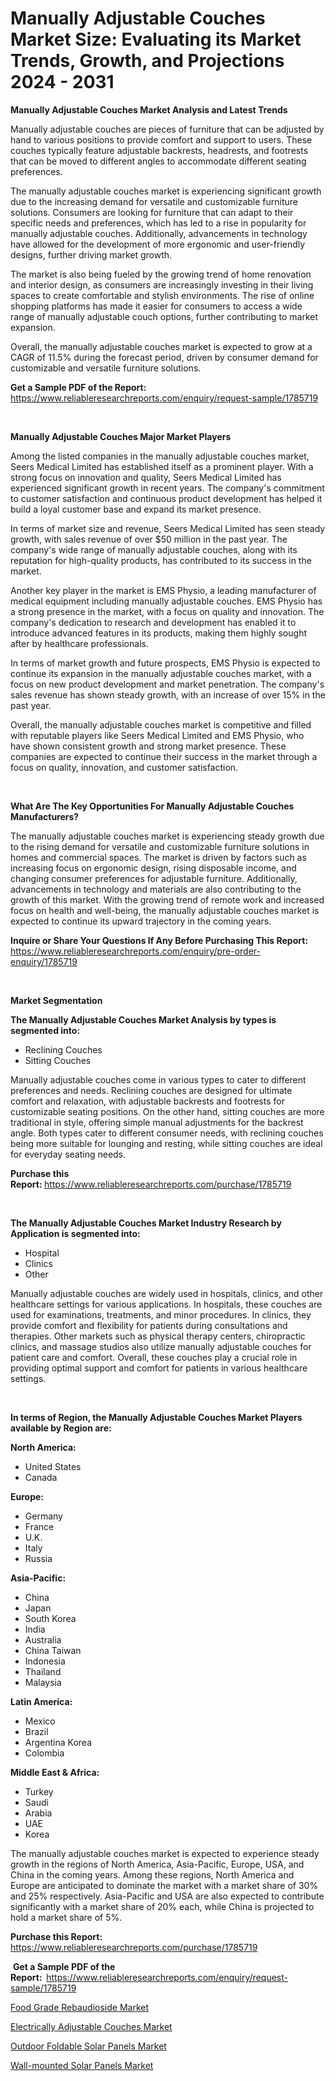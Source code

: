 <p><h1>Manually Adjustable Couches Market Size: Evaluating its Market Trends, Growth, and Projections 2024 - 2031</h1></p><p><strong>Manually Adjustable Couches Market Analysis and Latest Trends</strong></p>
<p><p>Manually adjustable couches are pieces of furniture that can be adjusted by hand to various positions to provide comfort and support to users. These couches typically feature adjustable backrests, headrests, and footrests that can be moved to different angles to accommodate different seating preferences.</p><p>The manually adjustable couches market is experiencing significant growth due to the increasing demand for versatile and customizable furniture solutions. Consumers are looking for furniture that can adapt to their specific needs and preferences, which has led to a rise in popularity for manually adjustable couches. Additionally, advancements in technology have allowed for the development of more ergonomic and user-friendly designs, further driving market growth.</p><p>The market is also being fueled by the growing trend of home renovation and interior design, as consumers are increasingly investing in their living spaces to create comfortable and stylish environments. The rise of online shopping platforms has made it easier for consumers to access a wide range of manually adjustable couch options, further contributing to market expansion.</p><p>Overall, the manually adjustable couches market is expected to grow at a CAGR of 11.5% during the forecast period, driven by consumer demand for customizable and versatile furniture solutions.</p></p>
<p><strong>Get a Sample PDF of the Report:&nbsp;</strong> <a href="https://www.reliableresearchreports.com/enquiry/request-sample/1785719">https://www.reliableresearchreports.com/enquiry/request-sample/1785719</a></p>
<p>&nbsp;</p>
<p><strong>Manually Adjustable Couches Major Market Players</strong></p>
<p><p>Among the listed companies in the manually adjustable couches market, Seers Medical Limited has established itself as a prominent player. With a strong focus on innovation and quality, Seers Medical Limited has experienced significant growth in recent years. The company's commitment to customer satisfaction and continuous product development has helped it build a loyal customer base and expand its market presence.</p><p>In terms of market size and revenue, Seers Medical Limited has seen steady growth, with sales revenue of over $50 million in the past year. The company's wide range of manually adjustable couches, along with its reputation for high-quality products, has contributed to its success in the market.</p><p>Another key player in the market is EMS Physio, a leading manufacturer of medical equipment including manually adjustable couches. EMS Physio has a strong presence in the market, with a focus on quality and innovation. The company's dedication to research and development has enabled it to introduce advanced features in its products, making them highly sought after by healthcare professionals.</p><p>In terms of market growth and future prospects, EMS Physio is expected to continue its expansion in the manually adjustable couches market, with a focus on new product development and market penetration. The company's sales revenue has shown steady growth, with an increase of over 15% in the past year.</p><p>Overall, the manually adjustable couches market is competitive and filled with reputable players like Seers Medical Limited and EMS Physio, who have shown consistent growth and strong market presence. These companies are expected to continue their success in the market through a focus on quality, innovation, and customer satisfaction.</p></p>
<p>&nbsp;</p>
<p><strong>What Are The Key Opportunities For Manually Adjustable Couches Manufacturers?</strong></p>
<p><p>The manually adjustable couches market is experiencing steady growth due to the rising demand for versatile and customizable furniture solutions in homes and commercial spaces. The market is driven by factors such as increasing focus on ergonomic design, rising disposable income, and changing consumer preferences for adjustable furniture. Additionally, advancements in technology and materials are also contributing to the growth of this market. With the growing trend of remote work and increased focus on health and well-being, the manually adjustable couches market is expected to continue its upward trajectory in the coming years.</p></p>
<p><strong>Inquire or Share Your Questions If Any Before Purchasing This Report:</strong> <a href="https://www.reliableresearchreports.com/enquiry/pre-order-enquiry/1785719">https://www.reliableresearchreports.com/enquiry/pre-order-enquiry/1785719</a></p>
<p>&nbsp;</p>
<p><strong>Market Segmentation</strong></p>
<p><strong>The Manually Adjustable Couches Market Analysis by types is segmented into:</strong></p>
<p><ul><li>Reclining Couches</li><li>Sitting Couches</li></ul></p>
<p><p>Manually adjustable couches come in various types to cater to different preferences and needs. Reclining couches are designed for ultimate comfort and relaxation, with adjustable backrests and footrests for customizable seating positions. On the other hand, sitting couches are more traditional in style, offering simple manual adjustments for the backrest angle. Both types cater to different consumer needs, with reclining couches being more suitable for lounging and resting, while sitting couches are ideal for everyday seating needs.</p></p>
<p><strong>Purchase this Report:&nbsp;</strong><a href="https://www.reliableresearchreports.com/purchase/1785719">https://www.reliableresearchreports.com/purchase/1785719</a></p>
<p>&nbsp;</p>
<p><strong>The Manually Adjustable Couches Market Industry Research by Application is segmented into:</strong></p>
<p><ul><li>Hospital</li><li>Clinics</li><li>Other</li></ul></p>
<p><p>Manually adjustable couches are widely used in hospitals, clinics, and other healthcare settings for various applications. In hospitals, these couches are used for examinations, treatments, and minor procedures. In clinics, they provide comfort and flexibility for patients during consultations and therapies. Other markets such as physical therapy centers, chiropractic clinics, and massage studios also utilize manually adjustable couches for patient care and comfort. Overall, these couches play a crucial role in providing optimal support and comfort for patients in various healthcare settings.</p></p>
<p>&nbsp;</p>
<p><strong>In terms of Region, the Manually Adjustable Couches Market Players available by Region are:</strong></p>
<p>
    <p> <strong> North America: </strong>
        <ul>
            <li>United States</li>
            <li>Canada</li>
        </ul>
        </p> 
    <p> <strong> Europe: </strong>
        <ul>
            <li>Germany</li>
            <li>France</li>
            <li>U.K.</li>
            <li>Italy</li>
            <li>Russia</li>
        </ul>
        </p> 
    <p> <strong> Asia-Pacific: </strong>
        <ul>
            <li>China</li>
            <li>Japan</li>
            <li>South Korea</li>
            <li>India</li>
            <li>Australia</li>
            <li>China Taiwan</li>
            <li>Indonesia</li>
            <li>Thailand</li>
            <li>Malaysia</li>
        </ul>
        </p> 
    <p> <strong> Latin America: </strong>
        <ul>
            <li>Mexico</li>
            <li>Brazil</li>
            <li>Argentina Korea</li>
            <li>Colombia</li>
        </ul>
        </p> 
    <p> <strong> Middle East & Africa: </strong>
        <ul>
            <li>Turkey</li>
            <li>Saudi</li>
            <li>Arabia</li>
            <li>UAE</li>
            <li>Korea</li>
        </ul>
    </p>
    </p>
<p><p>The manually adjustable couches market is expected to experience steady growth in the regions of North America, Asia-Pacific, Europe, USA, and China in the coming years. Among these regions, North America and Europe are anticipated to dominate the market with a market share of 30% and 25% respectively. Asia-Pacific and USA are also expected to contribute significantly with a market share of 20% each, while China is projected to hold a market share of 5%.</p></p>
<p><strong>Purchase this Report: </strong><a href="https://www.reliableresearchreports.com/purchase/1785719">https://www.reliableresearchreports.com/purchase/1785719</a></p>
<p>&nbsp;<strong>Get a Sample PDF of the Report:&nbsp;&nbsp;</strong><a href="https://www.reliableresearchreports.com/enquiry/request-sample/1785719">https://www.reliableresearchreports.com/enquiry/request-sample/1785719</a></p>
<p><strong></strong></p>
<p><p><a href="https://github.com/myacatherineblakecaczo9vcsw/Market-Research-Report-List-1/blob/main/food-grade-rebaudioside-market.md">Food Grade Rebaudioside Market</a></p><p><a href="https://github.com/okotobwrhuteie/Market-Research-Report-List-1/blob/main/electrically-adjustable-couches-market.md">Electrically Adjustable Couches Market</a></p><p><a href="https://github.com/irfadac/Market-Research-Report-List-2/blob/main/outdoor-foldable-solar-panels-market.md">Outdoor Foldable Solar Panels Market</a></p><p><a href="https://github.com/ashepherd82/Market-Research-Report-List-3/blob/main/wall-mounted-solar-panels-market.md">Wall-mounted Solar Panels Market</a></p></p>